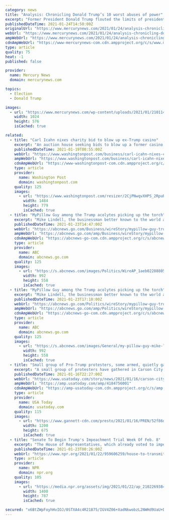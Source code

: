 ```yaml
---
category: news
title: "Analysis: Chronicling Donald Trump’s 10 worst abuses of power"
excerpt: "Former President Donald Trump flouted the limits of presidential power unlike any of his recent predecessors, leaving behind a legacy of unmatched abuses that range from violations of longstanding"
publishedDateTime: 2021-01-24T14:50:00Z
originalUrl: "https://www.mercurynews.com/2021/01/24/analysis-chronicling-donald-trumps-10-worst-abuses-of-power/"
webUrl: "https://www.mercurynews.com/2021/01/24/analysis-chronicling-donald-trumps-10-worst-abuses-of-power/"
ampWebUrl: "https://www.mercurynews.com/2021/01/24/analysis-chronicling-donald-trumps-10-worst-abuses-of-power/amp/"
cdnAmpWebUrl: "https://www-mercurynews-com.cdn.ampproject.org/c/s/www.mercurynews.com/2021/01/24/analysis-chronicling-donald-trumps-10-worst-abuses-of-power/amp/"
type: article
quality: 75
heat: -1
published: false

provider:
  name: Mercury News
  domain: mercurynews.com

topics:
  - Election
  - Donald Trump

images:
  - url: "https://www.mercurynews.com/wp-content/uploads/2021/01/210114155358-20210114-trump-most-egregious-abuses-of-power-super-169.jpg?w=1024&h=576"
    width: 1024
    height: 576
    isCached: true

related:
  - title: "Carl Icahn nixes charity bid to blow up ex-Trump casino"
    excerpt: "An auction house seeking bids to blow up a former casino once owned by President Donald Trump has canceled the effort after receiving a cease-and-desist letter from conservative billionaire Carl Icahn"
    publishedDateTime: 2021-01-19T00:55:00Z
    webUrl: "https://www.washingtonpost.com/business/carl-icahn-nixes-charity-bid-to-blow-up-ex-trump-casino/2021/01/18/12e1ce34-59c7-11eb-a849-6f9423a75ffd_story.html"
    ampWebUrl: "https://www.washingtonpost.com/business/carl-icahn-nixes-charity-bid-to-blow-up-ex-trump-casino/2021/01/18/12e1ce34-59c7-11eb-a849-6f9423a75ffd_story.html?outputType=amp"
    cdnAmpWebUrl: "https://www-washingtonpost-com.cdn.ampproject.org/c/s/www.washingtonpost.com/business/carl-icahn-nixes-charity-bid-to-blow-up-ex-trump-casino/2021/01/18/12e1ce34-59c7-11eb-a849-6f9423a75ffd_story.html?outputType=amp"
    type: article
    provider:
      name: Washington Post
      domain: washingtonpost.com
    quality: 125
    images:
      - url: "https://www.washingtonpost.com/resizer/2CjPNwqvXHPS_2RpuRTKY-p3eVo=/1484x0/www.washingtonpost.com/pb/resources/img/twp-social-share.png"
        width: 1484
        height: 779
        isCached: true
  - title: "MyPillow Guy among the Trump acolytes picking up the torch"
    excerpt: "Mike Lindell, the businessman better known to the world as the MyPillow Guy, is weighing a run for governor in Minnesota"
    publishedDateTime: 2021-01-23T14:47:00Z
    webUrl: "https://abcnews.go.com/Business/wireStory/mypillow-guy-trump-acolytes-picking-torch-75444177"
    ampWebUrl: "https://abcnews.go.com/amp/Business/wireStory/mypillow-guy-trump-acolytes-picking-torch-75444177"
    cdnAmpWebUrl: "https://abcnews-go-com.cdn.ampproject.org/c/s/abcnews.go.com/amp/Business/wireStory/mypillow-guy-trump-acolytes-picking-torch-75444177"
    type: article
    provider:
      name: ABC
      domain: abcnews.go.com
    quality: 125
    images:
      - url: "https://s.abcnews.com/images/Politics/WireAP_1aeb02288805488587306b003a97079d_16x9_992.jpg"
        width: 992
        height: 558
        isCached: true
  - title: "MyPillow Guy among the Trump acolytes picking up the torch"
    excerpt: "Mike Lindell, the businessman better known to the world as the MyPillow Guy, is weighing a run for governor in Minnesota"
    publishedDateTime: 2021-01-23T17:18:00Z
    webUrl: "https://abcnews.go.com/Politics/wireStory/mypillow-guy-trump-acolytes-picking-torch-75444118"
    ampWebUrl: "https://abcnews.go.com/amp/Politics/wireStory/mypillow-guy-trump-acolytes-picking-torch-75444118"
    cdnAmpWebUrl: "https://abcnews-go-com.cdn.ampproject.org/c/s/abcnews.go.com/amp/Politics/wireStory/mypillow-guy-trump-acolytes-picking-torch-75444118"
    type: article
    provider:
      name: ABC
      domain: abcnews.go.com
    quality: 125
    images:
      - url: "https://s.abcnews.com/images/General/my-pillow-guy-mike-lindell-donald-trump-01-gty-llr-210123_1611431001386_hpMain_16x9_992.jpg"
        width: 992
        height: 558
        isCached: true
  - title: "Small group of Pro-Trump protesters, some armed, quietly gather in Carson City near capitol"
    excerpt: "A small group of protesters have gathered in Carson City near the Nevada state Capitol. Check back here for live updates throughout the day."
    publishedDateTime: 2021-01-16T22:27:00Z
    webUrl: "https://www.usatoday.com/story/news/2021/01/16/carson-city-protest-live-coverage-nevada-capitol/4184756001/"
    ampWebUrl: "https://amp.usatoday.com/amp/4184756001"
    cdnAmpWebUrl: "https://amp-usatoday-com.cdn.ampproject.org/c/s/amp.usatoday.com/amp/4184756001"
    type: article
    provider:
      name: USA Today
      domain: usatoday.com
    quality: 115
    images:
      - url: "https://www.gannett-cdn.com/presto/2021/01/16/PREN/52f86d3b-ff52-4b49-8f0e-92801026d8d7-REN_CARSON_PROTEST_011621_05.jpg?auto=webp&crop=1477,831,x0,y74&format=pjpg&width=1200"
        width: 1200
        height: 675
        isCached: true
  - title: "Senate To Begin Trump's Impeachment Trial Week Of Feb. 8"
    excerpt: "The House of Representatives, which already voted to impeach Trump, plans to transmit the article on Monday evening."
    publishedDateTime: 2021-01-23T00:26:00Z
    webUrl: "https://www.npr.org/2021/01/22/959606259/house-to-transmit-article-of-impeachment-to-senate-on-monday-schumer-says"
    type: article
    provider:
      name: NPR
      domain: npr.org
    quality: 105
    images:
      - url: "https://media.npr.org/assets/img/2021/01/22/ap_21022693843011_wide-0e5bb741df25be58f1a1f4f42485b4ee36c379b3.jpg?s=1400"
        width: 1400
        height: 787
        isCached: true

secured: "x6BtZWpFoyhHvIOJ/0STXA4c4R21875/IGV4Z06+XadNkwobzL2NWHd9UaU+D1KiLuCViKDCzIYfdR9l+puSDCRR/1S7YHvvCMvOeA0bZ6H/ZZ63F4VW3Z5doNRoxkAot3TY4co2ILUE6CBP/CZnL82PP6dG+CeB5GXnBnIPsGC5YXWo7Knh3TxXXVRFkSDRWheNZoJAlwEuVoZw6BymeiXFpX50kc+OEUsJSxkCrRvW2C0u/ZYcBguc5ZBfa5rv14N6O0Gszey/Euh3X1GT7riWShQNrY3cZPLN14lZJ8LpFCZCOhdm2rGvoefuDQwsK67Hi/xNYYdiJbiSiggYSK6JossqDZdFWj7nRSjBTbs=;6i2mcEOf/reYPNSzVg3/GQ=="
---
```


